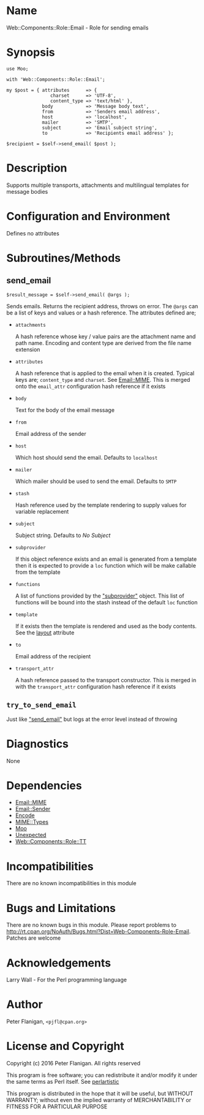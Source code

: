 # Name

Web::Components::Role::Email - Role for sending emails

# Synopsis

    use Moo;

    with 'Web::Components::Role::Email';

    my $post = { attributes      => {
                    charset      => 'UTF-8',
                    content_type => 'text/html' },
                 body            => 'Message body text',
                 from            => 'Senders email address',
                 host            => 'localhost',
                 mailer          => 'SMTP',
                 subject         => 'Email subject string',
                 to              => 'Recipients email address' };

    $recipient = $self->send_email( $post );

# Description

Supports multiple transports, attachments and multilingual templates for
message bodies

# Configuration and Environment

Defines no attributes

# Subroutines/Methods

## send\_email

    $result_message = $self->send_email( @args );

Sends emails. Returns the recipient address, throws on error. The
`@args` can be a list of keys and values or a hash reference. The attributes
defined are;

- `attachments`

    A hash reference whose key / value pairs are the attachment name and path
    name. Encoding and content type are derived from the file name
    extension

- `attributes`

    A hash reference that is applied to the email when it is created. Typical keys
    are; `content_type` and `charset`. See [Email::MIME](https://metacpan.org/pod/Email::MIME). This is merged onto
    the `email_attr` configuration hash reference if it exists

- `body`

    Text for the body of the email message

- `from`

    Email address of the sender

- `host`

    Which host should send the email. Defaults to `localhost`

- `mailer`

    Which mailer should be used to send the email. Defaults to `SMTP`

- `stash`

    Hash reference used by the template rendering to supply values for variable
    replacement

- `subject`

    Subject string. Defaults to _No Subject_

- `subprovider`

    If this object reference exists and an email is generated from a template then
    it is expected to provide a `loc` function which will be make callable from
    the template

- `functions`

    A list of functions provided by the ["subprovider"](#subprovider) object. This list of
    functions will be bound into the stash instead of the default `loc` function

- `template`

    If it exists then the template is rendered and used as the body contents.
    See the [layout](https://metacpan.org/pod/Web::Components::Role::TT#templates) attribute

- `to`

    Email address of the recipient

- `transport_attr`

    A hash reference passed to the transport constructor. This is merged in
    with the `transport_attr` configuration hash reference if it exists

## `try_to_send_email`

Just like ["send\_email"](#send_email) but logs at the error level instead of throwing

# Diagnostics

None

# Dependencies

- [Email::MIME](https://metacpan.org/pod/Email::MIME)
- [Email::Sender](https://metacpan.org/pod/Email::Sender)
- [Encode](https://metacpan.org/pod/Encode)
- [MIME::Types](https://metacpan.org/pod/MIME::Types)
- [Moo](https://metacpan.org/pod/Moo)
- [Unexpected](https://metacpan.org/pod/Unexpected)
- [Web::Components::Role::TT](https://metacpan.org/pod/Web::Components::Role::TT)

# Incompatibilities

There are no known incompatibilities in this module

# Bugs and Limitations

There are no known bugs in this module. Please report problems to
http://rt.cpan.org/NoAuth/Bugs.html?Dist=Web-Components-Role-Email.
Patches are welcome

# Acknowledgements

Larry Wall - For the Perl programming language

# Author

Peter Flanigan, `<pjfl@cpan.org>`

# License and Copyright

Copyright (c) 2016 Peter Flanigan. All rights reserved

This program is free software; you can redistribute it and/or modify it
under the same terms as Perl itself. See [perlartistic](https://metacpan.org/pod/perlartistic)

This program is distributed in the hope that it will be useful,
but WITHOUT WARRANTY; without even the implied warranty of
MERCHANTABILITY or FITNESS FOR A PARTICULAR PURPOSE
